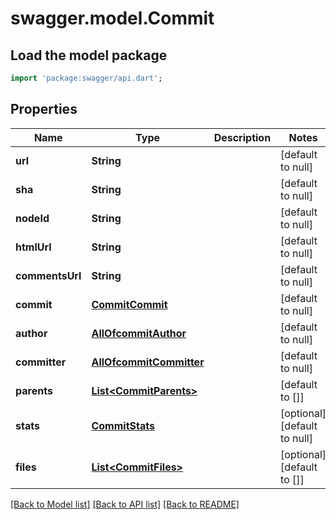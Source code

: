 # swagger.model.Commit

## Load the model package
```dart
import 'package:swagger/api.dart';
```

## Properties
Name | Type | Description | Notes
------------ | ------------- | ------------- | -------------
**url** | **String** |  | [default to null]
**sha** | **String** |  | [default to null]
**nodeId** | **String** |  | [default to null]
**htmlUrl** | **String** |  | [default to null]
**commentsUrl** | **String** |  | [default to null]
**commit** | [**CommitCommit**](CommitCommit.md) |  | [default to null]
**author** | [**AllOfcommitAuthor**](AllOfcommitAuthor.md) |  | [default to null]
**committer** | [**AllOfcommitCommitter**](AllOfcommitCommitter.md) |  | [default to null]
**parents** | [**List&lt;CommitParents&gt;**](CommitParents.md) |  | [default to []]
**stats** | [**CommitStats**](CommitStats.md) |  | [optional] [default to null]
**files** | [**List&lt;CommitFiles&gt;**](CommitFiles.md) |  | [optional] [default to []]

[[Back to Model list]](../README.md#documentation-for-models) [[Back to API list]](../README.md#documentation-for-api-endpoints) [[Back to README]](../README.md)

